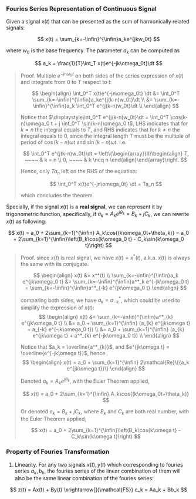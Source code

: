 $$
\newcommand{\d}{\text{d}}
\newcommand{\dt}{\d t}
\newcommand{\euler}{\mathrm{e}}
$$

### Fouries Series Representation of Continuous Signal

Given a signal $x(t)$ that can be presented as the sum of harmonically related signals:

$$
x(t) = \sum_{k=-\infin}^{\infin}a_ke^{jkw_0t}
$$

where $w_0$ is the base frequency. The parameter $a_k$ can be computed as

$$
a_k = \frac{1}{T}\int_T x(t)e^{-jk\omega_0t}\dt
$$

> Proof.
> Multiple $e^{-jn\omega_0t}$ on both sides of the series expression of $x(t)$ and integrate from $0$ to $T$ respect to $t$:
> 
> $$
> \begin{align}
> \int_0^T x(t)e^{-jn\omega_0t} \dt &= \int_0^T \sum_{k=-\infin}^{\infin}a_ke^{j(k-n)w_0t}\dt  \\
> &= \sum_{k=-\infin}^{\infin}a_k \int_0^T e^{j(k-n)w_0t}\dt  \\
> \end{align}
> $$
> 
> Notice that $\displaystyle\int_0^T e^{j(k-n)w_0t}\dt = \int_0^T \cos(k-n)\omega_0 t + j \int_0^T \sin(k-n)\omega_0 t$, LHS indicates that for $k=n$ the integral equals to $T$, and RHS indicates that for $k\neq n$ the integral equals to $0$, since the integral length $T$ must be the multiple of period of $\cos(k-n)\omega t$ and $\sin(k-n)\omega t$. i.e.
> 
> $$
> \int_0^T e^{j(k-n)w_0t}\dt = 
> \left\{\begin{array}{ll}\begin{align}
> T, ~~~~ & k = n \\
> 0, ~~~~ & k \neq n
> \end{align}\end{array}\right.
> $$
> 
> Hence, only $Ta_n$ left on the RHS of the equation:
> 
> $$
> \int_0^T x(t)e^{-jn\omega_0t} \dt = Ta_n
> $$
> 
> which concludes the theorem.

Specially, if the signal $x(t)$ is a **real signal**, we can represent it by trigonometric function, specifically, if $a_k = A_ke^{j\theta_k} = B_k + jC_k$, we can rewrite $x(t)$ as following:

$$
x(t) = a_0 + 2\sum_{k=1}^{\infin} A_k\cos{(k\omega_0t+\theta_k)}
=  a_0 + 2\sum_{k=1}^{\infin}\left(B_k\cos{k\omega_0 t} - C_k\sin{k\omega_0 t}\right)
$$

> Proof. since $x(t)$ is real signal, we have $x(t) = x^*(t)$, a.k.a. x(t) is always the same with its conjugate.
>
> $$
> \begin{align}
> x(t) &= x^*(t) \\
>  \sum_{k=-\infin}^{\infin}a_k e^{jk\omega_0 t} &= \sum_{k=-\infin}^{\infin}a^*_k e^{-jk\omega_0 t} = \sum_{k=-\infin}^{\infin}a^*_{-k} e^{jk\omega_0 t}
> \end{align}
> $$
>
> comparing both sides, we have $a_k = a^*_{-k}$, which could be used to simplify the expression of $x(t)$:
> $$
> \begin{align}
> x(t) &= \sum_{k=-\infin}^{\infin}a^*_{k} e^{jk\omega_0 t} \\
> &= a_0 + \sum_{k=1}^{\infin} (a_{k} e^{jk\omega t} + a_{-k} e^{-jk\omega_0 t}) \\
> &= a_0 + \sum_{k=1}^{\infin} (a_{k} e^{jk\omega t} + a^*_{k} e^{-jk\omega_0 t}) \\
> \end{align}
> $$
>
> Notice that $a_k = \overline{a^*_{k}}$, and $e^{jk\omega t} = \overline{e^{-jk\omega t}}$, hence
> $$
> \begin{align}
> x(t) = a_0 + \sum_{k=1}^{\infin} 2\mathcal{Re}\{{a_k e^{jk\omega t}}\}
> \end{align}
> $$
>
> Denoted $a_k = A_k e^{j\theta_k}$, with the Euler Theorem applied,
> 
> $$
> x(t) = a_0 + 2\sum_{k=1}^{\infin} A_k\cos{(k\omega_0t+\theta_k)}
> $$
>
> Or denoted $a_k = B_k + jC_k$, where $B_k$ and $C_k$ are both real number, with the Euler Theorem applied, 
>
> $$
> x(t) = a_0 + 2\sum_{k=1}^{\infin}\left(B_k\cos{k\omega t} - C_k\sin{k\omega t}\right)
> $$
>
>



### Property of Fouries Transformation

1. Linearity. For any two signals $x(t), y(t)$ which corresponding to fouries series $a_k, b_k$, the fouries series of the linear combination of them will also be the same linear combination of the fouries series:

$$
z(t) = Ax(t) + By(t) \xrightarrow[]{\mathcal{FS}} c_k = Aa_k + Bb_k
$$






















































